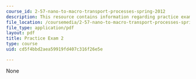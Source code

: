```yaml
---
course_id: 2-57-nano-to-macro-transport-processes-spring-2012
description: This resource contains information regarding practice exam 2.
file_location: /coursemedia/2-57-nano-to-macro-transport-processes-spring-2012/cd5f4bbd2aea59919fd407c316f26e5e_MIT2_57S12_ex_2_practice.pdf
file_type: application/pdf
layout: pdf
title: Practice Exam 2
type: course
uid: cd5f4bbd2aea59919fd407c316f26e5e

---
```

None